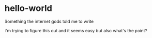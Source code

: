 # hello-world
Something the internet gods told me to write

I'm trying to figure this out and it seems easy but also what's the point?
